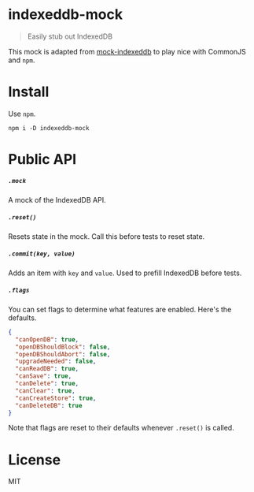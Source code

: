 # indexeddb-mock

> Easily stub out IndexedDB

This mock is adapted from [mock-indexeddb][1] to play nice with CommonJS and `npm`.

# Install

Use `npm`.

```shell
npm i -D indexeddb-mock
```

# Public API

##### `.mock`

A mock of the IndexedDB API.

##### `.reset()`

Resets state in the mock. Call this before tests to reset state.

##### `.commit(key, value)`

Adds an item with `key` and `value`. Used to prefill IndexedDB before tests.

##### `.flags`

You can set flags to determine what features are enabled. Here's the defaults.

```json
{
  "canOpenDB": true,
  "openDBShouldBlock": false,
  "openDBShouldAbort": false,
  "upgradeNeeded": false,
  "canReadDB": true,
  "canSave": true,
  "canDelete": true,
  "canClear": true,
  "canCreateStore": true,
  "canDeleteDB": true
}
```

Note that flags are reset to their defaults whenever `.reset()` is called.

# License

MIT

  [1]: https://github.com/szimmers/mock-indexeddb
